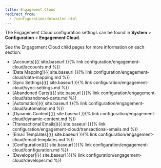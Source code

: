 ```yaml
---
title: Engagement Cloud
redirect_from: 
  - /configuration/dotmailer.html
---
```


The Engagement Cloud configuration settings can be found in **System** > **Configuration** > **Engagement Cloud**.

See the Engagement Cloud child pages for more information on each section:

- [Accounts]({{ site.baseurl }}{% link configuration/engagement-cloud/accounts.md %})
- [Data Mapping]({{ site.baseurl }}{% link configuration/engagement-cloud/data-mapping.md %})
- [Sync Settings]({{ site.baseurl }}{% link configuration/engagement-cloud/sync-settings.md %})
- [Abandoned Carts]({{ site.baseurl }}{% link configuration/engagement-cloud/abandoned-carts.md %})
- [Automation]({{ site.baseurl }}{% link configuration/engagement-cloud/automation.md %})
- [Dynamic Content]({{ site.baseurl }}{% link configuration/engagement-cloud/dynamic-content.md %})
- [Transactional Emails]({{ site.baseurl }}{% link configuration/engagement-cloud/transactional-emails.md %})
- [Email Templates]({{ site.baseurl }}{% link configuration/engagement-cloud/email-templates.md %})
- [Configuration]({{ site.baseurl }}{% link configuration/engagement-cloud/configuration.md %})
- [Developer]({{ site.baseurl }}{% link configuration/engagement-cloud/developer.md %})
